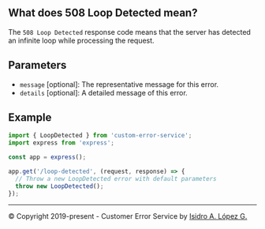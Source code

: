 ## What does 508 Loop Detected mean?

The `508 Loop Detected` response code means that the server has detected an infinite loop while processing the request.

## Parameters

- `message` [optional]: The representative message for this error.
- `details` [optional]: A detailed message of this error.

## Example

```javascript
import { LoopDetected } from 'custom-error-service';
import express from 'express';

const app = express();

app.get('/loop-detected', (request, response) => {
  // Throw a new LoopDetected error with default parameters
  throw new LoopDetected();
});
```

---

&copy; Copyright 2019-present - Customer Error Service by [Isidro A. López G.](https://ialopezg.com/)
